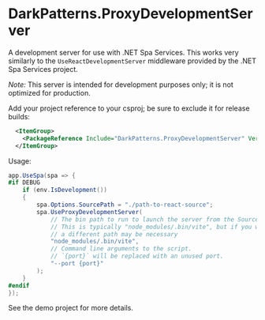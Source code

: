 # DarkPatterns.ProxyDevelopmentServer

A development server for use with .NET Spa Services. This works very
similarly to the `UseReactDevelopmentServer` middleware provided by the .NET Spa
Services project.

_Note:_ This server is intended for development purposes only; it is not
optimized for production.

Add your project reference to your csproj; be sure to exclude it for release
builds:

```xml
  <ItemGroup>
    <PackageReference Include="DarkPatterns.ProxyDevelopmentServer" Version="0.1.0" Condition=" '$(Configuration)' == 'Debug' " />
  </ItemGroup>
```

Usage:

```csharp
app.UseSpa(spa => {
#if DEBUG
    if (env.IsDevelopment())
    {
        spa.Options.SourcePath = "./path-to-react-source";
        spa.UseProxyDevelopmentServer(
            // The bin path to run to launch the server from the SourcePath.
            // This is typically "node_modules/.bin/vite", but if you wrap Vite
            // a different path may be necessary
            "node_modules/.bin/vite",
            // Command line arguments to the script.
            // `{port}` will be replaced with an unused port.
            "--port {port}"
        );
    }
#endif
});
```

See the demo project for more details.
